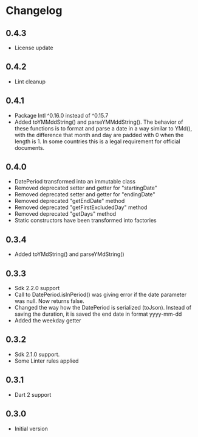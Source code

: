 # Changelog

## 0.4.3

- License update

## 0.4.2

- Lint cleanup

## 0.4.1

- Package Intl ^0.16.0 instead of ^0.15.7
- Added toYMMddString() and parseYMMddString().
  The behavior of these functions is to format and parse a date in a way similar to YMd(), with the difference 
  that month and day are padded with 0 when the length is 1. 
  In some countries this is a legal requirement for official documents.
  
## 0.4.0

- DatePeriod transformed into an immutable class
- Removed deprecated setter and getter for "startingDate"
- Removed deprecated setter and getter for "endingDate"
- Removed deprecated "getEndDate" method
- Removed deprecated "getFirstExcludedDay" method
- Removed deprecated "getDays" method
- Static constructors have been transformed into factories

## 0.3.4

- Added toYMdString() and parseYMdString() 

## 0.3.3

- Sdk 2.2.0 support
- Call to DatePeriod.isInPeriod() was giving error if the date parameter was null. Now returns false.
- Changed the way how the DatePeriod is serialized (toJson). Instead of saving the duration, it is saved the end date in format yyyy-mm-dd
- Added the weekday getter

## 0.3.2

- Sdk 2.1.0 support.
- Some Linter rules applied  
  

## 0.3.1

- Dart 2 support 

## 0.3.0

- Initial version
